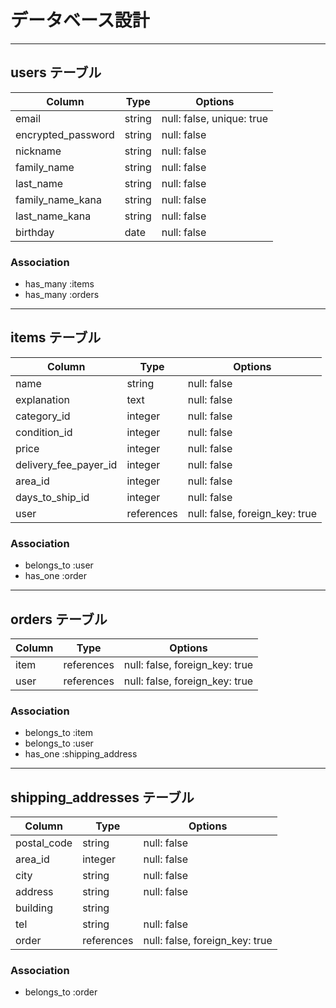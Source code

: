 # データベース設計
___
## users テーブル
| Column             | Type   | Options     |
| ------------------ | ------ | ----------- |
| email              | string | null: false, unique: true |
| encrypted_password | string | null: false |
| nickname           | string | null: false |
| family_name        | string | null: false |
| last_name          | string | null: false |
| family_name_kana   | string | null: false |
| last_name_kana     | string | null: false |
| birthday           | date   | null: false |

### Association
- has_many :items
- has_many :orders

___
## items テーブル
| Column                | Type       | Options     |
| --------------------- | ---------- | ----------- |
| name                  | string     | null: false |
| explanation           | text       | null: false |
| category_id           | integer    | null: false |
| condition_id          | integer    | null: false |
| price                 | integer    | null: false |
| delivery_fee_payer_id | integer    | null: false |
| area_id               | integer    | null: false |
| days_to_ship_id       | integer    | null: false |
| user                  | references | null: false, foreign_key: true |

### Association
- belongs_to :user
- has_one    :order

___
## orders テーブル
| Column  | Type       | Options                        |
| ------- | ---------- | ------------------------------ |
| item    | references | null: false, foreign_key: true |
| user    | references | null: false, foreign_key: true |

### Association
- belongs_to :item
- belongs_to :user
- has_one    :shipping_address

___
## shipping_addresses テーブル 
| Column        | Type       | Options                        |
| ------------- | ---------- | ------------------------------ |
| postal_code   | string     | null: false                    |
| area_id       | integer    | null: false                    |
| city          | string     | null: false                    |
| address       | string     | null: false                    |
| building      | string     |                                |
| tel           | string     | null: false                    |
| order         | references | null: false, foreign_key: true |

### Association
- belongs_to :order

